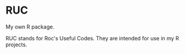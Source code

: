 # RUC
My own R package.

RUC stands for Roc's Useful Codes. They are intended for use in my R projects.
